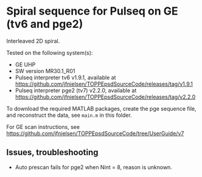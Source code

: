 # Spiral sequence for Pulseq on GE (tv6 and pge2)

Interleaved 2D spiral.  

Tested on the following system(s):
* GE UHP
* SW version MR30.1_R01
* Pulseq interpreter tv6 v1.9.1, available at https://github.com/jfnielsen/TOPPEpsdSourceCode/releases/tag/v1.9.1
* Pulseq interpreter pge2 (tv7) v2.2.0, available at https://github.com/jfnielsen/TOPPEpsdSourceCode/releases/tag/v2.2.0

To download the required MATLAB packages,
create the pge sequence file, and reconstruct the data, see `main.m` in this folder.

For GE scan instructions, see https://github.com/jfnielsen/TOPPEpsdSourceCode/tree/UserGuide/v7

## Issues, troubleshooting

* Auto prescan fails for pge2 when Nint = 8, reason is unknown.
